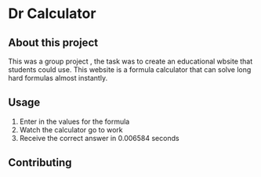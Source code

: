 # Dr Calculator
## About this project
This was a group project , the task was to create an educational wbsite that students could use. This website is a formula calculator that can solve long hard formulas almost instantly. 
## Usage
1. Enter in the values for the formula
2. Watch the calculator go to work
3. Receive the correct answer in 0.006584 seconds
## Contributing

